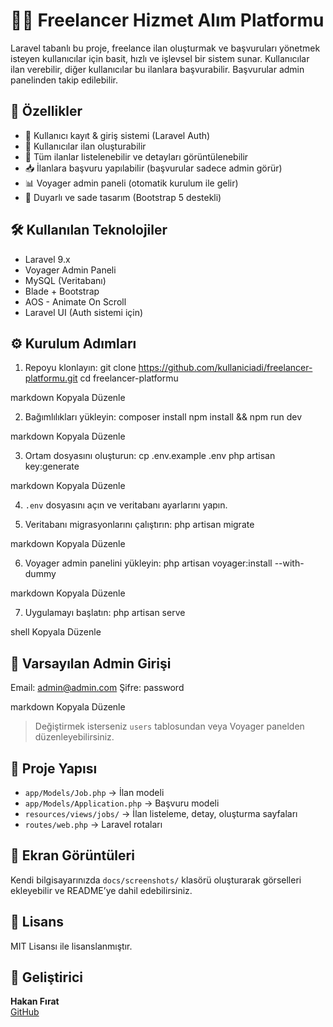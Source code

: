# 🧑‍💻 Freelancer Hizmet Alım Platformu

Laravel tabanlı bu proje, freelance ilan oluşturmak ve başvuruları yönetmek isteyen kullanıcılar için basit, hızlı ve işlevsel bir sistem sunar. Kullanıcılar ilan verebilir, diğer kullanıcılar bu ilanlara başvurabilir. Başvurular admin panelinden takip edilebilir.

## 🚀 Özellikler

- 👤 Kullanıcı kayıt & giriş sistemi (Laravel Auth)
- 📝 Kullanıcılar ilan oluşturabilir
- 📄 Tüm ilanlar listelenebilir ve detayları görüntülenebilir
- 📥 İlanlara başvuru yapılabilir (başvurular sadece admin görür)
- 📊 Voyager admin paneli (otomatik kurulum ile gelir)
- 📱 Duyarlı ve sade tasarım (Bootstrap 5 destekli)

## 🛠️ Kullanılan Teknolojiler

- Laravel 9.x
- Voyager Admin Paneli
- MySQL (Veritabanı)
- Blade + Bootstrap
- AOS - Animate On Scroll
- Laravel UI (Auth sistemi için)

## ⚙️ Kurulum Adımları

1. Repoyu klonlayın:
git clone https://github.com/kullaniciadi/freelancer-platformu.git
cd freelancer-platformu

markdown
Kopyala
Düzenle

2. Bağımlılıkları yükleyin:
composer install
npm install && npm run dev

markdown
Kopyala
Düzenle

3. Ortam dosyasını oluşturun:
cp .env.example .env
php artisan key:generate

markdown
Kopyala
Düzenle

4. `.env` dosyasını açın ve veritabanı ayarlarını yapın.

5. Veritabanı migrasyonlarını çalıştırın:
php artisan migrate

markdown
Kopyala
Düzenle

6. Voyager admin panelini yükleyin:
php artisan voyager:install --with-dummy

markdown
Kopyala
Düzenle

7. Uygulamayı başlatın:
php artisan serve

shell
Kopyala
Düzenle

## 🔐 Varsayılan Admin Girişi

Email: admin@admin.com
Şifre: password

markdown
Kopyala
Düzenle

> Değiştirmek isterseniz `users` tablosundan veya Voyager panelden düzenleyebilirsiniz.

## 📁 Proje Yapısı

- `app/Models/Job.php` → İlan modeli
- `app/Models/Application.php` → Başvuru modeli
- `resources/views/jobs/` → İlan listeleme, detay, oluşturma sayfaları
- `routes/web.php` → Laravel rotaları

## 📸 Ekran Görüntüleri

Kendi bilgisayarınızda `docs/screenshots/` klasörü oluşturarak görselleri ekleyebilir ve README’ye dahil edebilirsiniz.

## 📄 Lisans

MIT Lisansı ile lisanslanmıştır.

## 👤 Geliştirici

**Hakan Fırat**  
[GitHub](https://github.com/hakan8755)
